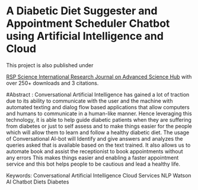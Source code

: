 # A Diabetic Diet Suggester and Appointment Scheduler Chatbot using Artificial Intelligence and Cloud 
This project is also published under 

[RSP Science International Research Journal on Advanced Science Hub](https://www.rspsciencehub.com/article_11899.html)
with over 250+ downloads and 3 citations.

#Abstract : Conversational Artificial Intelligence has gained a lot of traction due to its ability to communicate with the user and the machine with automated texting and dialog flow based applications that allow computers and humans to communicate in a human-like manner. Hence leveraging this technology, it is able to help guide diabetic patients when they are suffering from diabetes or just to self assess and to make things easier for the people which will allow them to learn and follow a healthy diabetic diet. The usage of Conversational AI-bot will Identify and give answers and analyzes the queries asked that is available based on the text trained. It also allows us to automate book and assist the receptionist to book appointments without any errors This makes things easier and enabling a faster appointment service and  this bot helps people to be cautious and lead a healthy life. 

Keywords: Conversational Artificial Intelligence Cloud Services NLP Watson AI Chatbot Diets Diabetes
